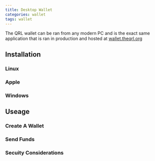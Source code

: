 ```yaml
---
title: Desktop Wallet
categories: wallet
tags: wallet
---
```


The QRL wallet can be ran from any modern PC and is the exact same application that is ran in production and hosted at [wallet.theqrl.org](https://wallet.theqrl.org)


## Installation

### Linux

### Apple

### Windows


## Useage

### Create A Wallet

### Send Funds

### Secuity Considerations